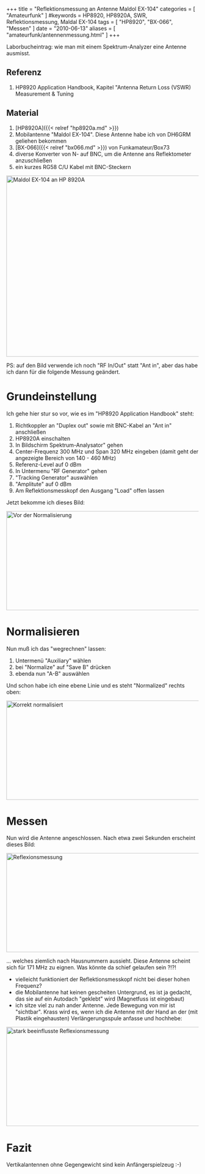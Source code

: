 +++
title = "Reflektionsmessung an Antenne Maldol EX-104"
categories = [ "Amateurfunk" ]
#keywords = HP8920, HP8920A, SWR, Reflektionsmessung, Maldal EX-104
tags = [ "HP8920", "BX-066", "Messen" ]
date = "2010-06-13"
aliases = [ "amateurfunk/antennenmessung.html" ]
+++

Laborbucheintrag: wie man mit einem Spektrum-Analyzer eine Antenne ausmisst.

<!--more-->

## Referenz

 1. HP8920 Application Handbook, Kapitel "Antenna Return Loss
    (VSWR) Measurement & Tuning

## Material

 1. [HP8920A]({{< relref "hp8920a.md" >}})
 2. Mobilantenne "Maldol EX-104". Diese Antenne habe ich von DH6GRM
    geliehen bekommen
 4. [BX-066]({{< relref "bx066.md" >}}) von Funkamateur/Box73
 3. diverse Konverter von N- auf BNC, um die Antenne ans Reflektometer
    anzuschließen
 5. ein kurzes RG58 C/U Kabel mit BNC-Steckern

<img src="antennenmessung.jpg" alt="Maldol EX-104 an HP 8920A" width="630" height="473" class="pure-img" />

PS: auf den Bild verwende ich noch "RF In/Out" statt "Ant in", aber
das habe ich dann für die folgende Messung geändert.

Grundeinstellung
================

Ich gehe hier stur so vor, wie es im "HP8920 Application Handbook" steht:

 1. Richtkoppler an "Duplex out" sowie mit BNC-Kabel an "Ant in"
    anschließen
 2. HP8920A einschalten
 3. In Bildschirm Spektrum-Analysator" gehen
 4. Center-Frequenz 300 MHz und Span 320 MHz eingeben (damit geht der
    angezeigte Bereich von 140 - 460 MHz)
 5. Referenz-Level auf 0 dBm
 6. In Untermenu "RF Generator" gehen
 7. "Tracking Generator" auswählen
 8. "Amplitute" auf 0 dBm
 9. Am Reflektionsmesskopf den Ausgang "Load" offen lassen

Jetzt bekomme ich dieses Bild:

<img src="antennenmessung_1.png" alt="Vor der Normalisierung" width="513" height="259" class="pure-img" />


Normalisieren
=============

Nun muß ich das "wegrechnen" lassen:

 1. Untermenü "Auxiliary" wählen
 2. bei "Normalize" auf "Save B" drücken
 3. ebenda nun "A-B" auswählen

Und schon habe ich eine ebene Linie und es steht "Normalized" rechts
oben:

<img src="antennenmessung_2.png" alt="Korrekt normalisiert" width="513" height="259" class="pure-img" />

Messen
======

Nun wird die Antenne angeschlossen. Nach etwa zwei Sekunden erscheint
dieses Bild:

<img src="antennenmessung_3.png" alt="Reflexionsmessung" width="513" height="259" class="pure-img" />

... welches ziemlich nach Hausnummern aussieht. Diese Antenne scheint
sich für 171 MHz zu eignen. Was könnte da schief gelaufen sein ?!?!

 * vielleicht funktioniert der Reflektionsmesskopf nicht bei dieser
   hohen Frequenz?
 * die Mobilantenne hat keinen gescheiten Untergrund, es ist ja
   gedacht, das sie auf ein Autodach "geklebt" wird (Magnetfuss ist
   eingebaut)
 * ich sitze viel zu nah ander Antenne. Jede Bewegung von mir ist
   "sichtbar". Krass wird es, wenn ich die Antenne mit der Hand an der
   (mit Plastik eingehausten) Verlängerungsspule anfasse und hochhebe:

<img src="antennenmessung_4.png" alt="stark beeinflusste Reflexionsmessung" width="513" height="259" class="pure-img" />

Fazit
=====

Vertikalantennen ohne Gegengewicht sind kein Anfängerspielzeug :-)
